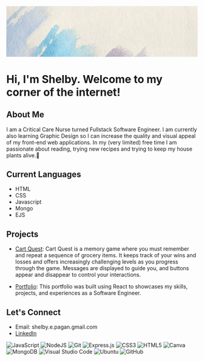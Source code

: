 

![Github Banner](https://github.com/shelbyyy16/Shelbyyy16/blob/main/Github%20Banner.gif?raw=true)

# Hi, I'm Shelby. Welcome to my corner of the internet! 

## About Me

I am a Critical Care Nurse turned Fullstack Software Engineer. I am currently also learning Graphic Design so I can increase the quality and visual appeal of my front-end web applications.
In my (very limited) free time I am passionate about reading, trying new recipes and trying to keep my house plants alive.🌱 

## Current Languages
- HTML
- CSS
- Javascript
- Mongo
- EJS

## Projects

- [Cart Quest](https://github.com/shelbyyy16/Project-1): Cart Quest is a memory game where you must remember and repeat a sequence of grocery items. It keeps track of your wins and losses and offers increasingly challenging levels as you progress through the game. Messages are displayed to guide you, and buttons appear and disappear to control your interactions.

- [Portfolio](https://github.com/shelbyyy16/react-portfolio): This portfolio was built using React to showcases my skills, projects, and experiences as a Software Engineer.


## Let's Connect
- Email: shelby.e.pagan.gmail.com
- [LinkedIn](https://www.linkedin.com/in/shelbypagan/)

![JavaScript](https://img.shields.io/badge/javascript-%23323330.svg?style=for-the-badge&logo=javascript&logoColor=%23F7DF1E)
![NodeJS](https://img.shields.io/badge/node.js-6DA55F?style=for-the-badge&logo=node.js&logoColor=white)
![Git](https://img.shields.io/badge/git-%23F05033.svg?style=for-the-badge&logo=git&logoColor=white)
![Express.js](https://img.shields.io/badge/express.js-%23404d59.svg?style=for-the-badge&logo=express&logoColor=%2361DAFB)
![CSS3](https://img.shields.io/badge/css3-%231572B6.svg?style=for-the-badge&logo=css3&logoColor=white)
![HTML5](https://img.shields.io/badge/html5-%23E34F26.svg?style=for-the-badge&logo=html5&logoColor=white)
![Canva](https://img.shields.io/badge/Canva-%2300C4CC.svg?style=for-the-badge&logo=Canva&logoColor=white)
![MongoDB](https://img.shields.io/badge/MongoDB-%234ea94b.svg?style=for-the-badge&logo=mongodb&logoColor=white)
![Visual Studio Code](https://img.shields.io/badge/Visual%20Studio%20Code-0078d7.svg?style=for-the-badge&logo=visual-studio-code&logoColor=white)
![Ubuntu](https://img.shields.io/badge/Ubuntu-E95420?style=for-the-badge&logo=ubuntu&logoColor=white)
![GitHub](https://img.shields.io/badge/github-%23121011.svg?style=for-the-badge&logo=github&logoColor=white)
